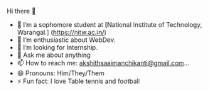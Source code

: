Hi there 👋 

- 🌱 I’m a sophomore student at [National Institute of Technology, Warangal.] (https://nitw.ac.in/)
- 👯 I’m enthusiastic about WebDev.
- 🤔 I’m looking for Internship.
- 💬 Ask me about anything
- 📫 How to reach me: akshithsaaimanchikanti@gmail.com...
- 😄 Pronouns: Him/They/Them
- ⚡ Fun fact: I love Table tennis and football
